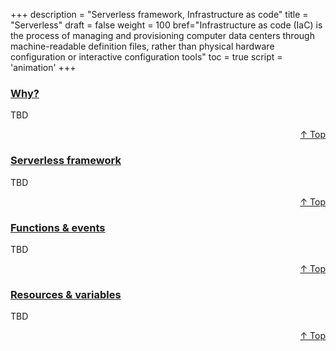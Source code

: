 +++
description = "Serverless framework, Infrastructure as code"
title = "Serverless"
draft = false
weight = 100
bref="Infrastructure as code (IaC) is the process of managing and provisioning computer data centers through machine-readable definition files, rather than physical hardware configuration or interactive configuration tools"
toc = true
script = 'animation'
+++

<h3 class="section-head" id="h-Section0"><a href="#h-Section0">Why?</a></h3>
  <p>TBD</p>
<div style="text-align:right"> <a href="#top">&#8593; Top</a></div>

<h3 class="section-head" id="h-Section1"><a href="#h-Section1">Serverless framework</a></h3>
  <p>TBD</p>
<div style="text-align:right"> <a href="#top">&#8593; Top</a></div>

<h3 class="section-head" id="h-Section2"><a href="#h-Section2">Functions & events</a></h3>
  <p>TBD</p>
  <div style="text-align:right"> <a href="#top">&#8593; Top</a></div>

<h3 class="section-head" id="h-Section3"><a href="#h-Section3">Resources & variables</a></h3>
  <p>TBD</p>
  <div style="text-align:right"> <a href="#top">&#8593; Top</a></div>

